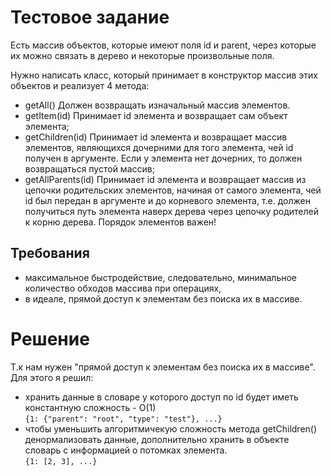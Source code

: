 # Тестовое задание
Есть массив объектов, которые имеют поля id и parent, через которые их можно связать в дерево и некоторые произвольные поля.

Нужно написать класс, который принимает в конструктор массив этих объектов и реализует 4 метода:
- getAll() Должен возвращать изначальный массив элементов.
- getItem(id) Принимает id элемента и возвращает сам объект элемента;
- getChildren(id) Принимает id элемента и возвращает массив элементов, являющихся дочерними для того элемента,
 чей id получен в аргументе. Если у элемента нет дочерних, то должен возвращаться пустой массив;
- getAllParents(id) Принимает id элемента и возвращает массив из цепочки родительских элементов,
начиная от самого элемента, чей id был передан в аргументе и до корневого элемента,
т.е. должен получиться путь элемента наверх дерева через цепочку родителей к корню дерева. Порядок элементов важен!

## Требования
- максимальное быстродействие, следовательно, минимальное количество обходов массива при операциях,
- в идеале, прямой доступ к элементам без поиска их в массиве.


# Решение
Т.к нам нужен "прямой доступ к элементам без поиска их в массиве".
Для этого я решил:
- хранить данные в словаре у которого доступ по id будет иметь константную сложность - O(1)  
```{1: {"parent": "root", "type": "test"}, ...}```
- чтобы уменьшить алгоритмичекую сложность метода getChildren() денормализовать данные, дополнительно хранить в объекте словарь с информацией о потомках элемента.  
```{1: [2, 3], ...}```





